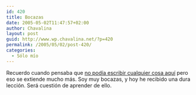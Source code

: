 ```yaml
---
id: 420
title: Bocazas
date: 2005-05-02T11:47:57+02:00
author: Chavalina
layout: post
guid: http://www.wp.chavalina.net/?p=420
permalink: /2005/05/02/post-420/
categories:
  - Sólo mío
---
```

Recuerdo cuando pensaba que <a href="http://www.chavalina.net/comentar.php?idpost=129&q=consejo" target="_blank">no podía escribir cualquier cosa aquí</a> pero eso se extiende mucho más. Soy muy bocazas, y hoy he recibido una dura lección. Será cuestión de aprender de ello.